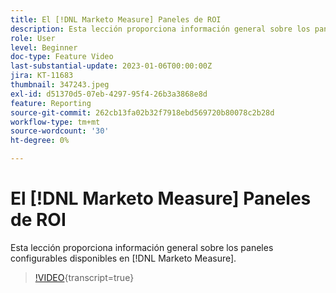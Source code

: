 ```yaml
---
title: El [!DNL Marketo Measure] Paneles de ROI
description: Esta lección proporciona información general sobre los paneles configurables disponibles en [!DNL Marketo Measure].
role: User
level: Beginner
doc-type: Feature Video
last-substantial-update: 2023-01-06T00:00:00Z
jira: KT-11683
thumbnail: 347243.jpeg
exl-id: d51370d5-07eb-4297-95f4-26b3a3868e8d
feature: Reporting
source-git-commit: 262cb13fa02b32f7918ebd569720b80078c2b28d
workflow-type: tm+mt
source-wordcount: '30'
ht-degree: 0%

---
```


# El [!DNL Marketo Measure] Paneles de ROI

Esta lección proporciona información general sobre los paneles configurables disponibles en [!DNL Marketo Measure].

>[!VIDEO](https://video.tv.adobe.com/v/347243/?learn=on){transcript=true}
